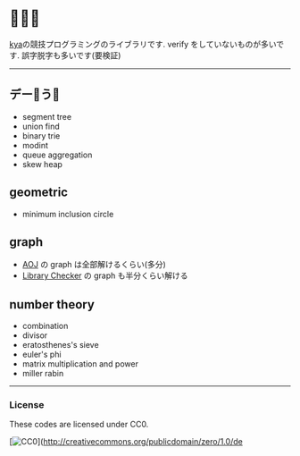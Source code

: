 # 🐙🐘🦍
[kya](https://twitter.com/kya_ski)の競技プログラミングのライブラリです.
verify をしていないものが多いです. 誤字脱字も多いです(要検証)

***

## デー🐙う🐘
- segment tree
- union find
- binary trie
- modint
- queue aggregation
- skew heap

## geometric
- minimum inclusion circle

## graph
- [AOJ](http://judge.u-aizu.ac.jp/onlinejudge/index.jsp) の graph は全部解けるくらい(多分)
- [Library Checker](https://judge.yosupo.jp/) の graph も半分くらい解ける

## number theory
- combination
- divisor
- eratosthenes's sieve
- euler's phi
- matrix multiplication and power
- miller rabin

***
### License

These codes are licensed under CC0.

[![CC0](http://i.creativecommons.org/p/zero/1.0/88x31.png "CC0")](http://creativecommons.org/publicdomain/zero/1.0/de
